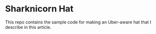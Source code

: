 # Sharknicorn Hat
This repo contains the sample code for making an Uber-aware hat that I describe in this article.
